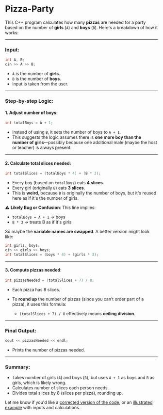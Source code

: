 ﻿# Pizza-Party

This C++ program calculates how many **pizzas** are needed for a party based on the number of **girls** (`A`) and **boys** (`B`). Here's a breakdown of how it works:

---

### Input:

```cpp
int A, B;
cin >> A >> B;
```

* `A` is the number of **girls**.
* `B` is the number of **boys**.
* Input is taken from the user.

---

### Step-by-step Logic:

#### 1. **Adjust number of boys**:

```cpp
int totalBoys = A + 1;
```

* Instead of using `B`, it sets the number of boys to `A + 1`.
* This suggests the logic assumes there is **one more boy than the number of girls**—possibly because one additional male (maybe the host or teacher) is always present.

---

#### 2. **Calculate total slices needed**:

```cpp
int totalSlices = (totalBoys * 4) + (B * 3);
```

* Every boy (based on `totalBoys`) eats **4 slices**.
* Every girl (originally `B`) eats **3 slices**.
* This is **weird**, because `B` is originally the number of boys, but it's reused here as if it's the number of girls.

⚠️ **Likely Bug or Confusion**: This line implies:

* `totalBoys = A + 1` → boys
* `B * 3` → treats B as if it's girls

So maybe the **variable names are swapped**. A better version might look like:

```cpp
int girls, boys;
cin >> girls >> boys;
int totalSlices = (boys * 4) + (girls * 3);
```

---

#### 3. **Compute pizzas needed**:

```cpp
int pizzasNeeded = (totalSlices + 7) / 8;
```

* Each pizza has 8 slices.
* To **round up** the number of pizzas (since you can’t order part of a pizza), it uses this formula:

  * `(totalSlices + 7) / 8` effectively means **ceiling division**.

---

### Final Output:

```cpp
cout << pizzasNeeded << endl;
```

* Prints the number of pizzas needed.

---

### Summary:

* Takes number of girls (`A`) and boys (`B`), but uses `A + 1` as boys and `B` as girls, which is likely wrong.
* Calculates number of slices each person needs.
* Divides total slices by 8 (slices per pizza), rounding up.

Let me know if you'd like a [corrected version of the code](f), or an [illustrated example](f) with inputs and calculations.
